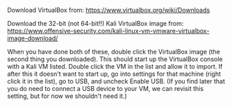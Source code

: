 Download VirtualBox from:
https://www.virtualbox.org/wiki/Downloads

Download the 32-bit (not 64-bit!!) Kali VirtualBox image from: 
https://www.offensive-security.com/kali-linux-vm-vmware-virtualbox-image-download/

When you have done both of these, double click the VirtualBox image (the second thing you downloaded). This should start up the VirtualBox console with a Kali VM listed. Double click the VM in the list and allow it to import. If after this it doesn't want to start up, go into settings for that machine (right click it in the list), go to USB, and uncheck Enable USB. (If you find later that you do need to connect a USB device to your VM, we can revisit this setting, but for now we shouldn't need it.) 
